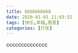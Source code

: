 ```yaml
---
title: bbbbbbbbbb
date: 2020-01-01 11:03:52
tags: [快乐,幸福,感恩]
categories: [打坐]
---
```

cccccccccccccc

